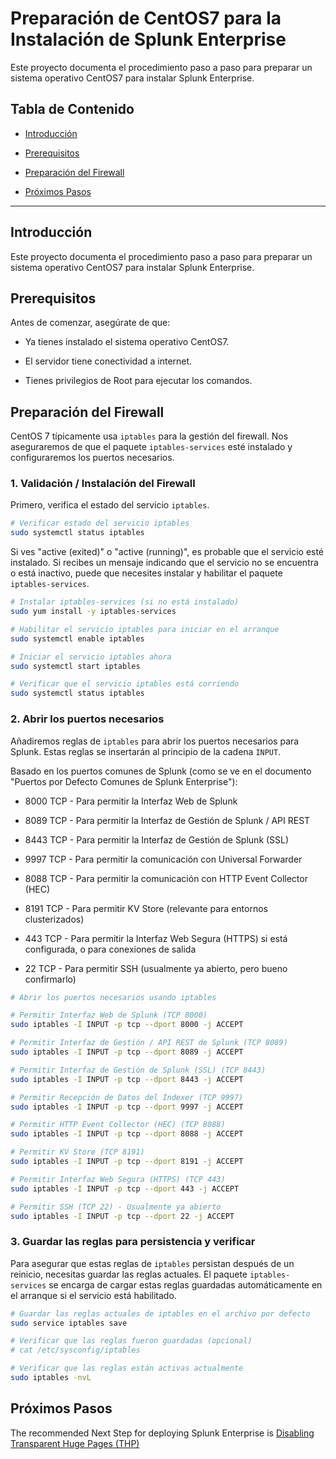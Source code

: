 # Preparación de CentOS7 para la Instalación de Splunk Enterprise

Este proyecto documenta el procedimiento paso a paso para preparar un sistema operativo CentOS7 para instalar Splunk Enterprise.

## Tabla de Contenido

* [Introducción](#introduccion)

* [Prerequisitos](#prerequisitos)

* [Preparación del Firewall](#preparacion-del-firewall)

* [Próximos Pasos](#proximos-pasos)

---

## Introducción

Este proyecto documenta el procedimiento paso a paso para preparar un sistema operativo CentOS7 para instalar Splunk Enterprise.

## Prerequisitos

Antes de comenzar, asegúrate de que:

* Ya tienes instalado el sistema operativo CentOS7.

* El servidor tiene conectividad a internet.

* Tienes privilegios de Root para ejecutar los comandos.

## Preparación del Firewall

CentOS 7 típicamente usa `iptables` para la gestión del firewall. Nos aseguraremos de que el paquete `iptables-services` esté instalado y configuraremos los puertos necesarios.

### 1. Validación / Instalación del Firewall

Primero, verifica el estado del servicio `iptables`.

```bash
# Verificar estado del servicio iptables
sudo systemctl status iptables
```

Si ves "active (exited)" o "active (running)", es probable que el servicio esté instalado. Si recibes un mensaje indicando que el servicio no se encuentra o está inactivo, puede que necesites instalar y habilitar el paquete `iptables-services`.

```bash
# Instalar iptables-services (si no está instalado)
sudo yum install -y iptables-services

# Habilitar el servicio iptables para iniciar en el arranque
sudo systemctl enable iptables

# Iniciar el servicio iptables ahora
sudo systemctl start iptables

# Verificar que el servicio iptables está corriendo
sudo systemctl status iptables
```

### 2. Abrir los puertos necesarios

Añadiremos reglas de `iptables` para abrir los puertos necesarios para Splunk. Estas reglas se insertarán al principio de la cadena `INPUT`.

Basado en los puertos comunes de Splunk (como se ve en el documento "Puertos por Defecto Comunes de Splunk Enterprise"):

* 8000 TCP - Para permitir la Interfaz Web de Splunk

* 8089 TCP - Para permitir la Interfaz de Gestión de Splunk / API REST

* 8443 TCP - Para permitir la Interfaz de Gestión de Splunk (SSL)

* 9997 TCP - Para permitir la comunicación con Universal Forwarder

* 8088 TCP - Para permitir la comunicación con HTTP Event Collector (HEC)

* 8191 TCP - Para permitir KV Store (relevante para entornos clusterizados)

* 443 TCP - Para permitir la Interfaz Web Segura (HTTPS) si está configurada, o para conexiones de salida

* 22 TCP - Para permitir SSH (usualmente ya abierto, pero bueno confirmarlo)

```bash
# Abrir los puertos necesarios usando iptables

# Permitir Interfaz Web de Splunk (TCP 8000)
sudo iptables -I INPUT -p tcp --dport 8000 -j ACCEPT

# Permitir Interfaz de Gestión / API REST de Splunk (TCP 8089)
sudo iptables -I INPUT -p tcp --dport 8089 -j ACCEPT

# Permitir Interfaz de Gestión de Splunk (SSL) (TCP 8443)
sudo iptables -I INPUT -p tcp --dport 8443 -j ACCEPT

# Permitir Recepción de Datos del Indexer (TCP 9997)
sudo iptables -I INPUT -p tcp --dport 9997 -j ACCEPT

# Permitir HTTP Event Collector (HEC) (TCP 8088)
sudo iptables -I INPUT -p tcp --dport 8088 -j ACCEPT

# Permitir KV Store (TCP 8191)
sudo iptables -I INPUT -p tcp --dport 8191 -j ACCEPT

# Permitir Interfaz Web Segura (HTTPS) (TCP 443)
sudo iptables -I INPUT -p tcp --dport 443 -j ACCEPT

# Permitir SSH (TCP 22) - Usualmente ya abierto
sudo iptables -I INPUT -p tcp --dport 22 -j ACCEPT
```

### 3. Guardar las reglas para persistencia y verificar

Para asegurar que estas reglas de `iptables` persistan después de un reinicio, necesitas guardar las reglas actuales. El paquete `iptables-services` se encarga de cargar estas reglas guardadas automáticamente en el arranque si el servicio está habilitado.

```bash
# Guardar las reglas actuales de iptables en el archivo por defecto
sudo service iptables save

# Verificar que las reglas fueron guardadas (opcional)
# cat /etc/sysconfig/iptables

# Verificar que las reglas están activas actualmente
sudo iptables -nvL
```

## Próximos Pasos

The recommended Next Step for deploying Splunk Enterprise is [Disabling Transparent Huge Pages (THP)](https://github.com/splunkcep/splunk_platform/blob/main/OS_preparation/Disable_THP_ES.md)

